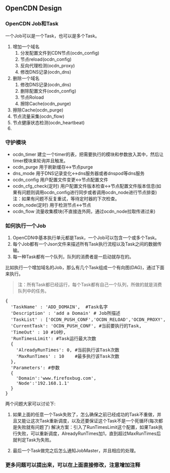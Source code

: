 OpenCDN Design
--------------

### OpenCDN Job和Task

一个Job可以是一个Task，也可以是多个Task。

1. 增加一个域名
   1. 分发配置文件到CDN节点(ocdn_config)
   2. 节点reload(ocdn_config)
   3. 反向代理检测(ocdn_proxy)
   4. 修改DNS记录(ocdn_dns)
2. 删除一个域名
   1. 修改DNS记录(ocdn_dns)
   2. 删除配置文件(ocdn_config)
   3. 节点Roload
   4. 擦除Cache(ocdn_purge)
3. 擦除Cache(ocdn_purge)
4. 节点流量采集(ocdn_flow)
5. 节点健康状态检测(ocdn_heartbeat)
6. 

### 守护模块
* ocdn_timer 建立一个timer的表，把需要执行的模块和参数放入其中，然后让timer模块来轮询并且触发。
* ocdn_purge 用于刷新缓存<->节点purge
* dns_mode 用于DNS记录变化<->dns服务器或者dnspod等dns服务
* ocdn_config 用户配置文件变更<->节点配置文件
* ocdn_cfg_check(定时) 用户配置文件版本检查<->节点配置文件版本信息(如果有问题则调用ocdn_config进行同步或者调用ocdn_node进行节点排查)注：如果有问题不反复重试，等待定时器的下次检查。
* ocdn_node(定时) 用于检测节点<->节点
* ocdn_flow 流量收集模块(不直接连外网，通过ocdn_node拉取传递过来)

### 如何执行一个Job

1.  OpenCDN中基本执行单元都是Task，一个Job可以包含一个或多个Task。
2.  每个Job都有一个Json文件来描述所有Task执行流程以及Task之间的数据传输。
3.  每一种Task都有一个队列，队列的消费者是一启动就存在的。

比如执行一个增加域名的Job，那么有几个Task组成一个有向图(DAG)，通过下面来执行。

> 注：所有Task都已经运行，每个Task都有自己一个队列，所做的就是消费队列中的任务。

<pre>
{
  'TaskName' : 'ADD_DOMAIN',  #Task名字
  'Description' : 'add a Domain' # Job所描述
  'TaskList' : ['OCDN_PUSH_CONF','OCDN_RELOAD','OCDN_PROXY','OCDN_DNS'], #Job所有Task列表
  'CurrentTask': 'OCDN_PUSH_CONF', #当前要执行的Task,
  'TimeOut' : 10 #10秒,
  'RunTimesLimit': #Task运行最大次数
  {
    'AlreadyRunTimes': 0, #当前执行该Task次数
    'MaxRunTimes' : 10    #最多执行该Task次数
  },
  'Parameters': #参数
  {
    'Domain':'www.firefoxbug.com',
    'Node':'192.168.1.1'
  }
}
</pre>
两个问题大家可以讨论下:

1.  如果上面的任意一个Task失败了，怎么确保之前已经成功的Task不重做，并且又能让这次Task重新调度，以及还要保证这个Task不是一个死循环(每次都是失败就有问题了)
解决方案：引入了RunTimesLimit这个配置，如果Task执行失败，可以重新调度，AlreadyRunTimes加1，直到超过MaxRunTimes后就判定Task为失败。

2.  最后一个Task做完之后怎么通知JobMaster，并且相应的处理。

### 更多问题可以提出来，可以在上面直接修改，注意增加注释



